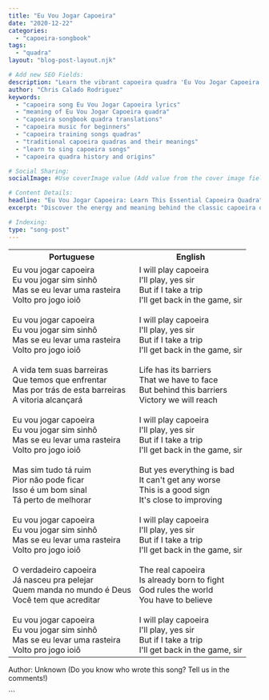 ```yaml
---
title: "Eu Vou Jogar Capoeira"
date: "2020-12-22"
categories:
  - "capoeira-songbook"
tags:
  - "quadra"
layout: "blog-post-layout.njk"

# Add new SEO Fields:
description: "Learn the vibrant capoeira quadra 'Eu Vou Jogar Capoeira' & its cultural context. Explore lyrics, meaning, and history in this guide! "
author: "Chris Calado Rodriguez"
keywords:
  - "capoeira song Eu Vou Jogar Capoeira lyrics"
  - "meaning of Eu Vou Jogar Capoeira quadra"
  - "capoeira songbook quadra translations"
  - "capoeira music for beginners"
  - "capoeira training songs quadras"
  - "traditional capoeira quadras and their meanings"
  - "learn to sing capoeira songs"
  - "capoeira quadra history and origins"

# Social Sharing:
socialImage: #Use coverImage value (Add value from the cover image field when existing)

# Content Details:
headline: "Eu Vou Jogar Capoeira: Learn This Essential Capoeira Quadra"
excerpt: "Discover the energy and meaning behind the classic capoeira quadra, 'Eu Vou Jogar Capoeira,' and deepen your understanding of capoeira's musical traditions."

# Indexing:
type: "song-post"
---
```



<table class="capoeira-table">
    <tr class="header-row">
        <th>Portuguese</th>
        <th>English</th>
    </tr>
    <tr>
        <td>Eu vou jogar capoeira<br>
Eu vou jogar sim sinhô<br>
Mas se eu levar uma rasteira<br>
Volto pro jogo ioiô<br><br>
Eu vou jogar capoeira<br>
Eu vou jogar sim sinhô<br>
Mas se eu levar uma rasteira<br>
Volto pro jogo ioiô<br><br>
A vida tem suas barreiras<br>
Que temos que enfrentar<br>
Mas por trás de esta barreiras<br>
A vitoria alcançará<br><br>
Eu vou jogar capoeira<br>
Eu vou jogar sim sinhô<br>
Mas se eu levar uma rasteira<br>
Volto pro jogo ioiô<br><br>
Mas sim tudo tá ruim<br>
Pior não pode ficar<br>
Isso é um bom sinal<br>
Tá perto de melhorar<br><br>
Eu vou jogar capoeira<br>
Eu vou jogar sim sinhô<br>
Mas se eu levar uma rasteira<br>
Volto pro jogo ioiô<br><br>
O verdadeiro capoeira<br>
Já nasceu pra pelejar<br>
Quem manda no mundo é Deus<br>
Você tem que acreditar<br><br>
Eu vou jogar capoeira<br>
Eu vou jogar sim sinhô<br>
Mas se eu levar uma rasteira<br>
Volto pro jogo ioiô</td>
        <td>I will play capoeira<br>
I'll play, yes sir<br>
But if I take a trip<br>
I'll get back in the game, sir<br><br>
I will play capoeira<br>
I'll play, yes sir<br>
But if I take a trip<br>
I'll get back in the game, sir<br><br>
Life has its barriers<br>
That we have to face<br>
But behind this barriers<br>
Victory we will reach<br><br>
I will play capoeira<br>
I'll play, yes sir<br>
But if I take a trip<br>
I'll get back in the game, sir<br><br>
But yes everything is bad<br>
It can't get any worse<br>
This is a good sign<br>
It's close to improving<br><br>
I will play capoeira<br>
I'll play, yes sir<br>
But if I take a trip<br>
I'll get back in the game, sir<br><br>
The real capoeira<br>
Is already born to fight<br>
God rules the world<br>
You have to believe<br><br>
I will play capoeira<br>
I'll play, yes sir<br>
But if I take a trip<br>
I'll get back in the game, sir</td>
    </tr>
</table>
<figcaption>

Author: Unknown (Do you know who wrote this song? Tell us in the comments!)

</figcaption>
```
